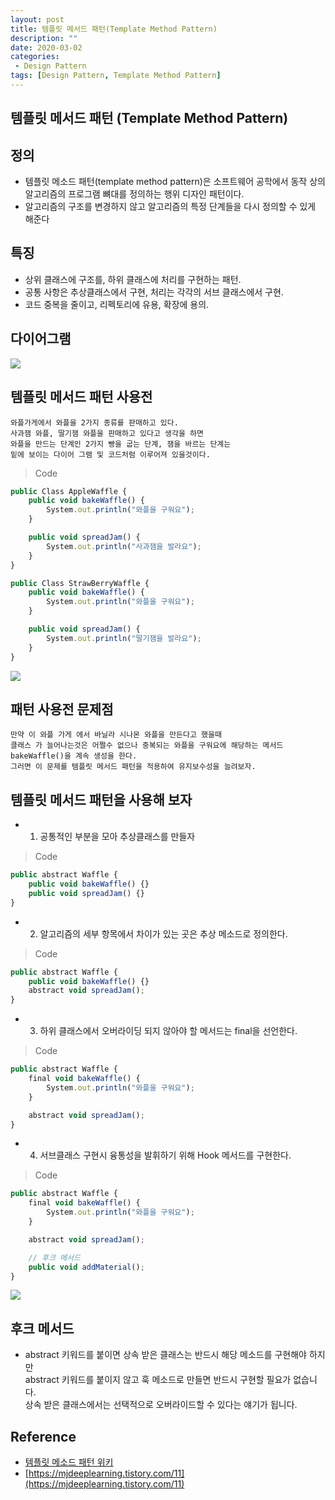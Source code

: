 ```yaml
---
layout: post
title: 템플릿 메서드 패턴(Template Method Pattern)
description: ""
date: 2020-03-02
categories:
 - Design Pattern
tags: [Design Pattern, Template Method Pattern]
---
```


## 템플릿 메서드 패턴 (Template Method Pattern)


## 정의
- 템플릿 메소드 패턴(template method pattern)은 소프트웨어 공학에서 동작 상의 알고리즘의 프로그램 뼈대를 정의하는 행위 디자인 패턴이다.
- 알고리즘의 구조를 변경하지 않고 알고리즘의 특정 단계들을 다시 정의할 수 있게 해준다


## 특징
- 상위 클래스에 구조를, 하위 클래스에 처리를 구현하는 패턴.
- 공통 사항은 추상클래스에서 구현, 처리는 각각의 서브 클래스에서 구현.
- 코드 중복을 줄이고, 리펙토리에 유용, 확장에 용의.


## 다이어그램

<img src="{{ site.url }}/assets/image/2020-03-02-template-method-pattern/diagram.png" class="col-12">


## 템플릿 메서드 패턴 사용전

```text
와플가게에서 와플을 2가지 종류를 판매하고 있다.
사과잼 와플, 딸기잼 와플을 판매하고 있다고 생각을 하면
와플을 만드는 단계인 2가지 빵을 굽는 단계, 잼을 바르는 단계는
밑에 보이는 다이어 그램 및 코드처럼 이루어져 있을것이다.
```

> Code

```javascript
public Class AppleWaffle {
    public void bakeWaffle() {
        System.out.println("와플을 구워요");
    }

    public void spreadJam() {
        System.out.println("사과잼을 발라요");
    }
}

public Class StrawBerryWaffle {
    public void bakeWaffle() {
        System.out.println("와플을 구워요");
    }

    public void spreadJam() {
        System.out.println("딸기잼을 발라요");
    }
}
```

<img src="{{ site.url }}/assets/image/2020-03-02-template-method-pattern/diagram1.png" class="col-12">


## 패턴 사용전 문제점

```text
만약 이 와플 가게 에서 바닐라 시나몬 와플을 만든다고 했을때
클래스 가 늘어나는것은 어쩔수 없으나 중복되는 와플을 구워요에 해당하는 메서드 bakeWaffle()을 계속 생성을 한다.
그러면 이 문제를 템플릿 메서드 패턴을 적용하여 유지보수성을 늘려보자.
```


## 템플릿 메서드 패턴을 사용해 보자

- 1) 공통적인 부분을 모아 추상클래스를 만들자

> Code

```javascript
public abstract Waffle {
    public void bakeWaffle() {}
    public void spreadJam() {}
}
```

- 2) 알고리즘의 세부 항목에서 차이가 있는 곳은 추상 메소드로 정의한다.

> Code

```javascript
public abstract Waffle {
    public void bakeWaffle() {}
    abstract void spreadJam();
}
```

- 3) 하위 클래스에서 오버라이딩 되지 않아야 할 메서드는 final을 선언한다.

> Code

```javascript
public abstract Waffle {
    final void bakeWaffle() {
        System.out.println("와플을 구워요");
    }

    abstract void spreadJam();
}
```

- 4) 서브클래스 구현시 융통성을 발휘하기 위해 Hook 메서드를 구현한다.

> Code

```javascript
public abstract Waffle {
    final void bakeWaffle() {
        System.out.println("와플을 구워요");
    }

    abstract void spreadJam();

    // 후크 메서드
    public void addMaterial();
}
```

<img src="{{ site.url }}/assets/image/2020-03-02-template-method-pattern/diagram3.png" class="col-12">

## 후크 메서드
- abstract 키워드를 붙이면 상속 받은 클래스는 반드시 해당 메소드를 구현해야 하지만 <br>
abstract 키워드를 붙이지 않고 훅 메소드로 만들면 반드시 구현할 필요가 없습니다. <br>
상속 받은 클래스에서는 선택적으로 오버라이드할 수 있다는 얘기가 됩니다.


## Reference

- [템플릿 메소드 패턴 위키](https://ko.wikipedia.org/wiki/%ED%85%9C%ED%94%8C%EB%A6%BF_%EB%A9%94%EC%86%8C%EB%93%9C_%ED%8C%A8%ED%84%B4)
- [https://mjdeeplearning.tistory.com/11](https://mjdeeplearning.tistory.com/11)